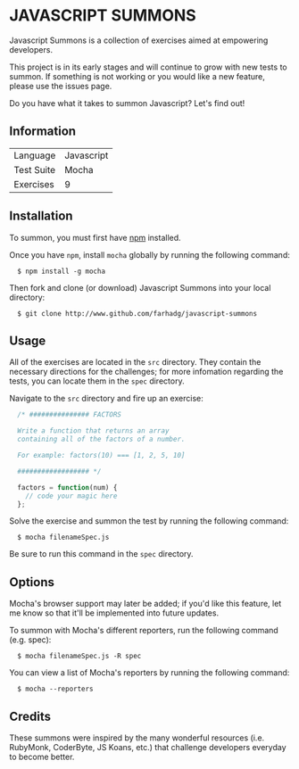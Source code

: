 JAVASCRIPT SUMMONS 
==================

Javascript Summons is a collection of exercises aimed at empowering developers.

This project is in its early stages and will continue to grow with new tests to summon. If something is not working or you would like a new feature, please use the issues page.

Do you have what it takes to summon Javascript? Let's find out!

## Information

<table>
<tr>
<td>Language</td>
<td>Javascript</td>
</tr>

<tr>
<td>Test Suite</td>
<td>Mocha</td>
</tr>

<tr>
<td>Exercises</td>
<td>9</td>
</tr>
</table>

## Installation

To summon, you must first have <a href="https://github.com/isaacs/npm">npm</a> installed.

Once you have `npm`, install `mocha` globally by running the following command:

```
  $ npm install -g mocha
``` 

Then fork and clone (or download) Javascript Summons into your local directory:

```
  $ git clone http://www.github.com/farhadg/javascript-summons
```

## Usage

All of the exercises are located in the `src` directory. They contain the necessary directions for the challenges; for more infomation regarding the tests, you can locate them in the `spec` directory.

Navigate to the `src` directory and fire up an exercise:

```javascript
  /* ############### FACTORS

  Write a function that returns an array 
  containing all of the factors of a number.

  For example: factors(10) === [1, 2, 5, 10]

  ################## */

  factors = function(num) {
    // code your magic here
  };
```
Solve the exercise and summon the test by running the following command:

```
  $ mocha filenameSpec.js
```

Be sure to run this command in the `spec` directory.

## Options

Mocha's browser support may later be added; if you'd like this feature, let me know so that it'll be implemented into future updates.

To summon with Mocha's different reporters, run the following command (e.g. spec):

```
  $ mocha filenameSpec.js -R spec
``` 

You can view a list of Mocha's reporters by running the following command:

```
  $ mocha --reporters
```

## Credits

These summons were inspired by the many wonderful resources (i.e. RubyMonk, CoderByte, JS Koans, etc.) that challenge developers everyday to become better.